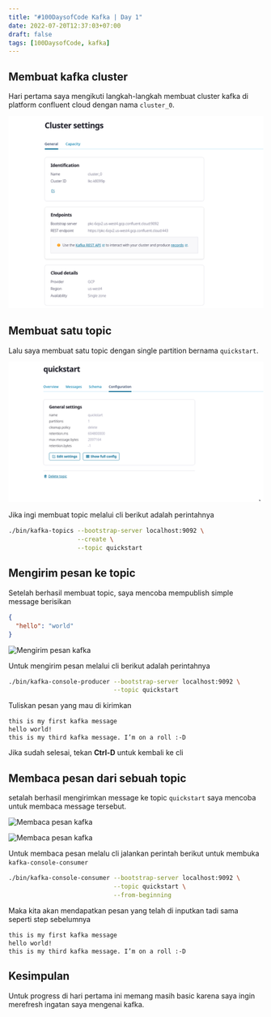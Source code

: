 ```yaml
---
title: "#100DaysofCode Kafka | Day 1"
date: 2022-07-20T12:37:03+07:00
draft: false
tags: [100DaysofCode, kafka]
---
```


## Membuat kafka cluster

Hari pertama saya mengikuti langkah-langkah membuat cluster kafka di platform confluent cloud dengan nama `cluster_0`.

![kafka cluster](images/kafka-cluster.png)

## Membuat satu topic

Lalu saya membuat satu topic dengan single partition bernama `quickstart`.

![Kafka Topic](images/kafka-topic.png)

Jika ingi membuat topic melalui cli berikut adalah perintahnya

```bash
./bin/kafka-topics --bootstrap-server localhost:9092 \
                   --create \
                   --topic quickstart
```

## Mengirim pesan ke topic

Setelah berhasil membuat topic, saya mencoba mempublish simple message berisikan

```json
{
  "hello": "world"
}
```

![Mengirim pesan kafka](https://images.ctfassets.net/gt6dp23g0g38/iDlE9aABQ3EGUeFwvHP1C/c61b761dcf2373e3552dfa00bcf039c6/cc-write-message-topic-3.jpg)

Untuk mengirim pesan melalui cli berikut adalah perintahnya

```bash
./bin/kafka-console-producer --bootstrap-server localhost:9092 \
                             --topic quickstart
```

Tuliskan pesan yang mau di kirimkan

```
this is my first kafka message
hello world!
this is my third kafka message. I’m on a roll :-D
```

Jika sudah selesai, tekan **Ctrl-D** untuk kembali ke cli

## Membaca pesan dari sebuah topic

setalah berhasil mengirimkan message ke topic `quickstart` saya mencoba untuk membaca message tersebut.

![Membaca pesan kafka](https://images.ctfassets.net/gt6dp23g0g38/5AQ1VGjh9l70jhre0GHIUA/dc56176bcba87a8f160e1beb388c7d6b/cc-read-message-view.jpg)

![Membaca pesan kafka](https://images.ctfassets.net/gt6dp23g0g38/3Z8lsd9c56s755om94kHU1/b904a3af32f4fbc29f2255eaea8820b2/cc-read-message-view-topic.jpg)

Untuk membaca pesan melalu cli jalankan perintah berikut untuk membuka `kafka-console-consumer`

```bash
./bin/kafka-console-consumer --bootstrap-server localhost:9092 \
                             --topic quickstart \
                             --from-beginning
```

Maka kita akan mendapatkan pesan yang telah di inputkan tadi sama seperti step sebelumnya

```
this is my first kafka message
hello world!
this is my third kafka message. I’m on a roll :-D
```

## Kesimpulan

Untuk progress di hari pertama ini memang masih basic karena saya ingin merefresh ingatan saya mengenai kafka.
